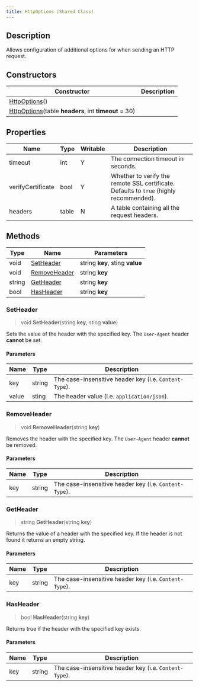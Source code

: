 ```yaml
---
title: HttpOptions (Shared Class)
---
```

## Description

Allows configuration of additional options for when sending an HTTP request.

## Constructors

| Constructor                                                                              | Description |
| ---------------------------------------------------------------------------------------- | ----------- |
| [HttpOptions](/vext/ref/cls/shr/httpoptions)()                                        |             |
| [HttpOptions](/vext/ref/cls/shr/httpoptions)(table **headers**, int **timeout** = 30) |             |

## Properties

| Name              | Type  | Writable | Description                                                                            |
| ----------------- | ----- | -------- | -------------------------------------------------------------------------------------- |
| timeout           | int   | Y        | The connection timeout in seconds.                                                     |
| verifyCertificate | bool  | Y        | Whether to verify the remote SSL certificate. Defaults to `true` (highly recommended). |
| headers           | table | N        | A table containing all the request headers.                                            |

## Methods

| Type   | Name                          | Parameters                      |
| ------ | ----------------------------- | ------------------------------- |
| void   | [SetHeader](#setheader)       | string **key**, sting **value** |
| void   | [RemoveHeader](#removeheader) | string **key**                  |
| string | [GetHeader](#getheader)       | string **key**                  |
| bool   | [HasHeader](#hasheader)       | string **key**                  |

### SetHeader

> void **SetHeader**(string **key**, sting **value**)

Sets the value of the header with the specified key. The `User-Agent` header **cannot** be set.

#### Parameters

| Name  | Type   | Description                                            |
| ----- | ------ | ------------------------------------------------------ |
| key   | string | The case-insensitive header key (i.e. `Content-Type`). |
| value | sting  | The header value (i.e. `application/json`).            |

### RemoveHeader

> void **RemoveHeader**(string **key**)

Removes the header with the specified key. The `User-Agent` header **cannot** be removed.

#### Parameters

| Name | Type   | Description                                            |
| ---- | ------ | ------------------------------------------------------ |
| key  | string | The case-insensitive header key (i.e. `Content-Type`). |

### GetHeader

> string **GetHeader**(string **key**)

Returns the value of a header with the specified key. If the header is not found it returns an empty string.

#### Parameters

| Name | Type   | Description                                            |
| ---- | ------ | ------------------------------------------------------ |
| key  | string | The case-insensitive header key (i.e. `Content-Type`). |

### HasHeader

> bool **HasHeader**(string **key**)

Returns true if the header with the specified key exists.

#### Parameters

| Name | Type   | Description                                            |
| ---- | ------ | ------------------------------------------------------ |
| key  | string | The case-insensitive header key (i.e. `Content-Type`). |
